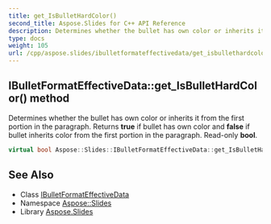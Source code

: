 ```yaml
---
title: get_IsBulletHardColor()
second_title: Aspose.Slides for C++ API Reference
description: Determines whether the bullet has own color or inherits it from the first portion in the paragraph. Returns true if bullet has own color and false if bullet inherits color from the first portion in the paragraph. Read-only bool.
type: docs
weight: 105
url: /cpp/aspose.slides/ibulletformateffectivedata/get_isbullethardcolor/
---
```

## IBulletFormatEffectiveData::get_IsBulletHardColor() method


Determines whether the bullet has own color or inherits it from the first portion in the paragraph. Returns **true** if bullet has own color and **false** if bullet inherits color from the first portion in the paragraph. Read-only **bool**.

```cpp
virtual bool Aspose::Slides::IBulletFormatEffectiveData::get_IsBulletHardColor()=0
```

## See Also

* Class [IBulletFormatEffectiveData](./)
* Namespace [Aspose::Slides](../)
* Library [Aspose.Slides](../../)